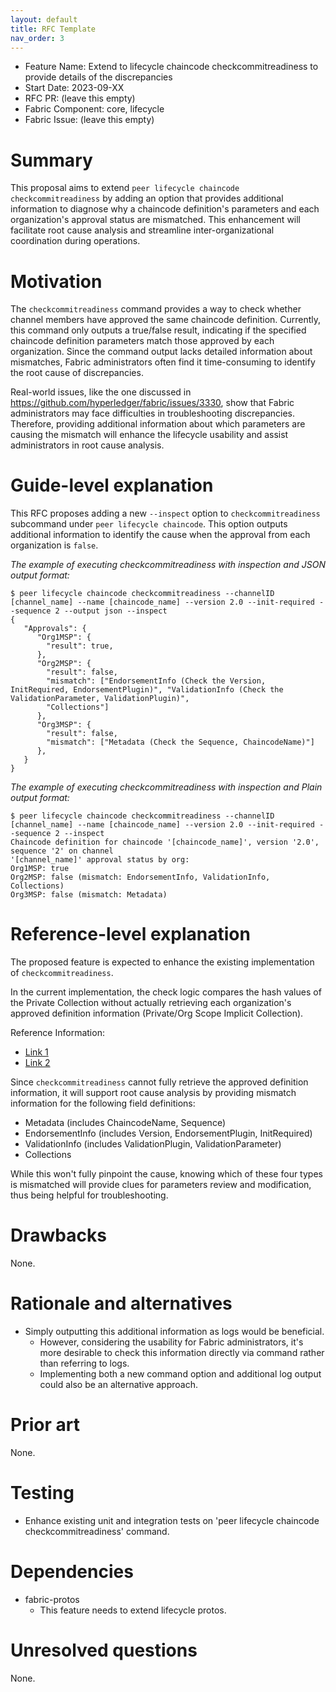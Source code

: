 ```yaml
---
layout: default
title: RFC Template
nav_order: 3
---
```


- Feature Name: Extend to lifecycle chaincode checkcommitreadiness to provide details of the discrepancies
- Start Date: 2023-09-XX
- RFC PR: (leave this empty)
- Fabric Component: core, lifecycle
- Fabric Issue: (leave this empty)

# Summary
[summary]: #summary

This proposal aims to extend `peer lifecycle chaincode checkcommitreadiness` by adding an option that provides additional information to diagnose why a chaincode definition's parameters and each organization's approval status are mismatched. This enhancement will facilitate root cause analysis and streamline inter-organizational coordination during operations.

# Motivation
[motivation]: #motivation

The `checkcommitreadiness` command provides a way to check whether channel members have approved the same chaincode definition. Currently, this command only outputs a true/false result, indicating if the specified chaincode definition parameters match those approved by each organization.
Since the command output lacks detailed information about mismatches, Fabric administrators often find it time-consuming to identify the root cause of discrepancies.

Real-world issues, like the one discussed in https://github.com/hyperledger/fabric/issues/3330, show that Fabric administrators may face difficulties in troubleshooting discrepancies.
Therefore, providing additional information about which parameters are causing the mismatch will enhance the lifecycle usability and assist administrators in root cause analysis.

# Guide-level explanation
[guide-level-explanation]: #guide-level-explanation

This RFC proposes adding a new `--inspect` option to `checkcommitreadiness` subcommand under `peer lifecycle chaincode`. This option outputs additional information to identify the cause when the approval from each organization is `false`.

*The example of executing checkcommitreadiness with inspection and JSON output format:*
```
$ peer lifecycle chaincode checkcommitreadiness --channelID [channel_name] --name [chaincode_name] --version 2.0 --init-required --sequence 2 --output json --inspect
{
   "Approvals": {
      "Org1MSP": {
        "result": true,
      },
      "Org2MSP": {
        "result": false,
        "mismatch": ["EndorsementInfo (Check the Version, InitRequired, EndorsementPlugin)", "ValidationInfo (Check the ValidationParameter, ValidationPlugin)",
        "Collections"]
      },
      "Org3MSP": {
        "result": false,
        "mismatch": ["Metadata (Check the Sequence, ChaincodeName)"]
      },
   }
}
```

*The example of executing checkcommitreadiness with inspection and Plain output format:*
```
$ peer lifecycle chaincode checkcommitreadiness --channelID [channel_name] --name [chaincode_name] --version 2.0 --init-required --sequence 2 --inspect
Chaincode definition for chaincode '[chaincode_name]', version '2.0', sequence '2' on channel
'[channel_name]' approval status by org:
Org1MSP: true
Org2MSP: false (mismatch: EndorsementInfo, ValidationInfo, Collections)
Org3MSP: false (mismatch: Metadata)
```

# Reference-level explanation
[reference-level-explanation]: #reference-level-explanation

The proposed feature is expected to enhance the existing implementation of `checkcommitreadiness`.

In the current implementation, the check logic compares the hash values of the Private Collection without actually retrieving each organization's approved definition information (Private/Org Scope Implicit Collection).

Reference Information:
- [Link 1](https://github.com/hyperledger/fabric/blob/8a33e5f53e2f7ba6dd202d3d69926903542cda0a/core/chaincode/lifecycle/lifecycle.go#L668)
- [Link 2](https://github.com/hyperledger/fabric/blob/8a33e5f53e2f7ba6dd202d3d69926903542cda0a/core/chaincode/lifecycle/serializer.go#L222)

Since `checkcommitreadiness` cannot fully retrieve the approved definition information, it will support root cause analysis by providing mismatch information for the following field definitions:
- Metadata (includes ChaincodeName, Sequence)
- EndorsementInfo (includes Version, EndorsementPlugin, InitRequired)
- ValidationInfo (includes ValidationPlugin, ValidationParameter)
- Collections

While this won't fully pinpoint the cause, knowing which of these four types is mismatched will provide clues for parameters review and modification, thus being helpful for troubleshooting.

# Drawbacks
[drawbacks]: #drawbacks

None.

# Rationale and alternatives
[alternatives]: #alternatives

- Simply outputting this additional information as logs would be beneficial.
  - However, considering the usability for Fabric administrators, it's more desirable to check this information directly via command rather than referring to logs.
  - Implementing both a new command option and additional log output could also be an alternative approach.

# Prior art
[prior-art]: #prior-art

None.

# Testing
[testing]: #testing

- Enhance existing unit and integration tests on 'peer lifecycle chaincode checkcommitreadiness' command.

# Dependencies
[dependencies]: #dependencies

- fabric-protos
	- This feature needs to extend lifecycle protos.

# Unresolved questions
[unresolved]: #unresolved-questions

None.
